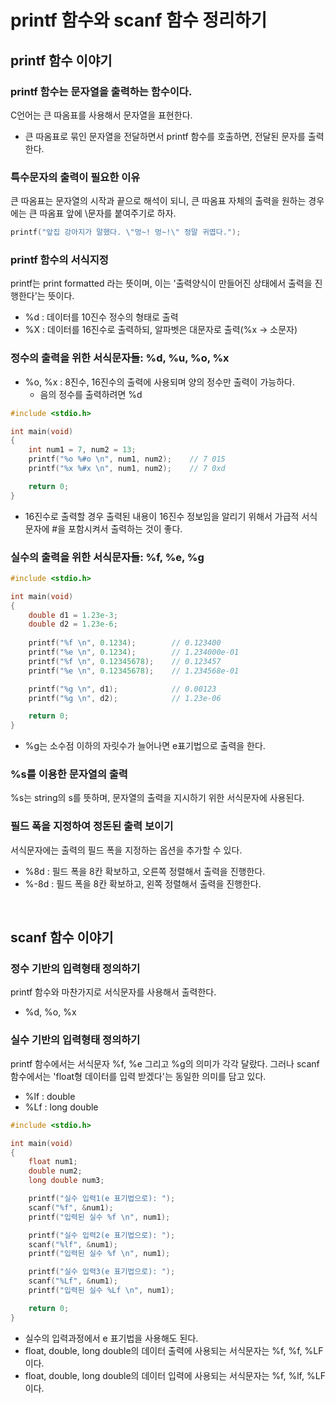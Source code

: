# printf 함수와 scanf 함수 정리하기

## printf 함수 이야기

### printf 함수는 문자열을 출력하는 함수이다.
C언어는 큰 따옴표를 사용해서 문자열을 표현한다.
- 큰 따옴표로 묶인 문자열을 전달하면서 printf 함수를 호출하면, 전달된 문자를 출력한다.

### 특수문자의 출력이 필요한 이유
큰 따옴표는 문자열의 시작과 끝으로 해석이 되니, 큰 따옴표 자체의 출력을 원하는 경우에는 큰 따옴표 앞에 \문자를 붙여주기로 하자.
```c
printf("앞집 강아지가 말했다. \"멍~! 멍~!\" 정말 귀엽다.");
```

### printf 함수의 서식지정
printf는 print formatted 라는 뜻이며, 이는 '출력양식이 만들어진 상태에서 출력을 진행한다'는 뜻이다.
- %d : 데이터를 10진수 정수의 형태로 출력
- %X : 데이터를 16진수로 출력하되, 알파벳은 대문자로 출력(%x -> 소문자)

### 정수의 출력을 위한 서식문자들: %d, %u, %o, %x
- %o, %x : 8진수, 16진수의 출력에 사용되며 양의 정수만 출력이 가능하다.
    - 음의 정수를 출력하려면 %d
```c
#include <stdio.h>

int main(void)
{
    int num1 = 7, num2 = 13;
    printf("%o %#o \n", num1, num2);    // 7 015 
    printf("%x %#x \n", num1, num2);    // 7 0xd

    return 0;
}
```
- 16진수로 출력할 경우 출력된 내용이 16진수 정보임을 알리기 위해서 가급적 서식문자에 #을 포함시켜서 출력하는 것이 좋다.

### 실수의 출력을 위한 서식문자들: %f, %e, %g
```c
#include <stdio.h>

int main(void)
{  
    double d1 = 1.23e-3;
    double d2 = 1.23e-6;
    
    printf("%f \n", 0.1234);        // 0.123400 
    printf("%e \n", 0.1234);        // 1.234000e-01 
    printf("%f \n", 0.12345678);    // 0.123457 
    printf("%e \n", 0.12345678);    // 1.234568e-01 

    printf("%g \n", d1);            // 0.00123 
    printf("%g \n", d2);            // 1.23e-06 

    return 0;
}
```
- %g는 소수점 이하의 자릿수가 늘어나면 e표기법으로 출력을 한다.

### %s를 이용한 문자열의 출력
%s는 string의 s를 뜻하며, 문자열의 출력을 지시하기 위한 서식문자에 사용된다.

### 필드 폭을 지정하여 정돈된 출력 보이기
서식문자에는 출력의 필드 폭을 지정하는 옵션을 추가할 수 있다.
- %8d : 필드 폭을 8칸 확보하고, 오른쪽 정렬해서 출력을 진행한다.
- %-8d : 필드 폭을 8칸 확보하고, 왼쪽 정렬해서 출력을 진행한다.

</br>

## scanf 함수 이야기

### 정수 기반의 입력형태 정의하기
printf 함수와 마찬가지로 서식문자를 사용해서 출력한다.
- %d, %o, %x

### 실수 기반의 입력형태 정의하기
printf 함수에서는 서식문자 %f, %e 그리고 %g의 의미가 각각 달랐다. 그러나 scanf 함수에서는 'float형 데이터를 입력 받겠다'는 동일한 의미를 담고 있다.
- %lf : double
- %Lf : long double
```c
#include <stdio.h>

int main(void)
{
    float num1;
    double num2;
    long double num3;

    printf("실수 입력1(e 표기법으로): ");
    scanf("%f", &num1);
    printf("입력된 실수 %f \n", num1);

    printf("실수 입력2(e 표기법으로): ");
    scanf("%lf", &num1);
    printf("입력된 실수 %f \n", num1);

    printf("실수 입력3(e 표기법으로): ");
    scanf("%Lf", &num1);
    printf("입력된 실수 %Lf \n", num1);

    return 0;
}
```
- 실수의 입력과정에서 e 표기법을 사용해도 된다.
- float, double, long double의 데이터 출력에 사용되는 서식문자는 %f, %f, %LF 이다.
- float, double, long double의 데이터 입력에 사용되는 서식문자는 %f, %lf, %LF 이다.